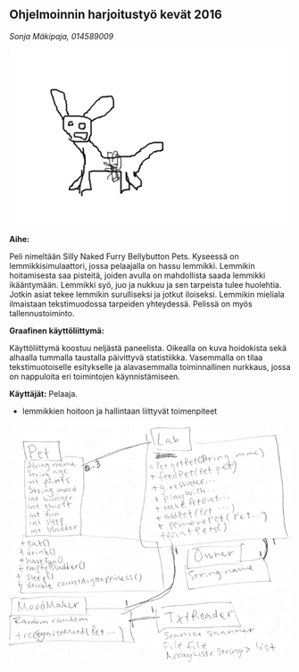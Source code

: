 ## Ohjelmoinnin harjoitustyö kevät 2016
_Sonja Mäkipaja, 014589009_

![Ensimmäinen luonnos: napakarvaeläin](/dokumentaatio/napakarvaelain.png)

**Aihe:** 

Peli nimeltään Silly Naked Furry Bellybutton Pets. Kyseessä on lemmikkisimulaattori, jossa pelaajalla on hassu lemmikki. Lemmikin hoitamisesta saa pisteitä, joiden avulla on mahdollista saada lemmikki ikääntymään. Lemmikki syö, juo ja nukkuu ja sen tarpeista tulee huolehtia. Jotkin asiat tekee lemmikin surulliseksi ja jotkut iloiseksi. Lemmikin mieliala ilmaistaan tekstimuodossa tarpeiden yhteydessä. Pelissä on myös tallennustoiminto.

**Graafinen käyttöliittymä:**

Käyttöliittymä koostuu neljästä paneelista. Oikealla on kuva hoidokista sekä alhaalla tummalla taustalla päivittyvä statistiikka. Vasemmalla on tilaa tekstimuotoiselle esitykselle ja alavasemmalla toiminnallinen nurkkaus, jossa on nappuloita eri toimintojen käynnistämiseen.

**Käyttäjät:** Pelaaja.

- lemmikkien hoitoon ja hallintaan liittyvät toimenpiteet

![alustava luokkakaavio](/dokumentaatio/luokkakaavio.png)
